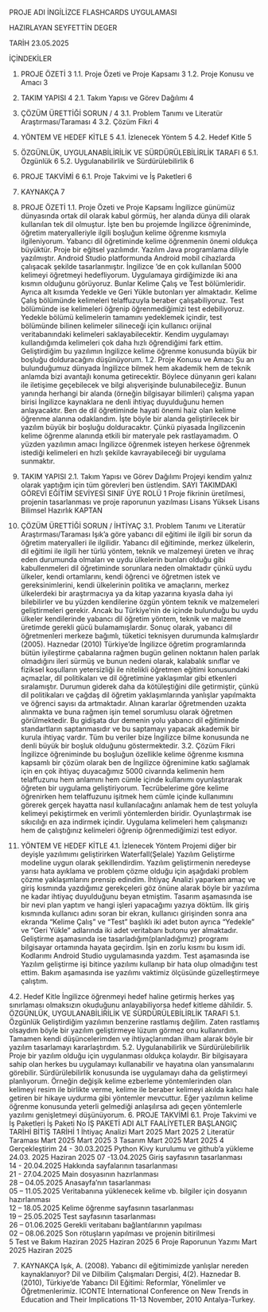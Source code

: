 PROJE ADI
İNGİLİZCE FLASHCARDS UYGULAMASI

HAZIRLAYAN
SEYFETTİN DEGER

TARİH
23.05.2025

İÇİNDEKİLER
1.	PROJE ÖZETİ	3
1.1.	Proje Özeti ve Proje Kapsamı 	3
1.2.	Proje Konusu ve Amacı 	3
2.	TAKIM YAPISI 	4
2.1.	Takım Yapısı ve Görev Dağılımı 	4
3.	ÇÖZÜM ÜRETTİĞİ SORUN / 	4
3.1.	Problem Tanımı ve Literatür Araştırması/Taraması 	4
3.2.	Çözüm Fikri 	4
4.	YÖNTEM VE HEDEF KİTLE 	5
4.1.	İzlenecek Yöntem 	5
4.2.	Hedef Kitle 	5
5.	ÖZGÜNLÜK, UYGULANABİLİRİLİK VE SÜRDÜRÜLEBİLİRLİK TARAFI 	6
5.1.	Özgünlük 	6
5.2.	Uygulanabilirlik ve Sürdürülebilirlik 	6
6.	PROJE TAKVİMİ 	6
6.1.	Proje Takvimi ve İş Paketleri 	6
7.	KAYNAKÇA 	7

1.	PROJE ÖZETİ
1.1.	Proje Özeti ve Proje Kapsamı
İngilizce günümüz dünyasında ortak dil olarak kabul görmüş, her alanda dünya dili olarak kullanılan tek dil olmuştur. 
İşte ben bu projemde İngilizce öğreniminde, öğretim materyalleriyle ilgili boşluğun kelime öğrenme kısmıyla ilgileniyorum. Yabancı dil öğretiminde kelime öğrenmenin önemi oldukça büyüktür. Proje bir eğitsel yazılımdır. Yazılım Java programlama diliyle yazılmıştır. Android Studio platformunda Android mobil cihazlarda çalışacak şekilde tasarlanmıştır. İngilizce ’de en çok kullanılan 5000 kelimeyi öğretmeyi hedefliyorum. Uygulamaya girdiğimizde iki ana kısmın olduğunu görüyoruz. Bunlar Kelime Çalış ve Test bölümleridir. Ayrıca alt kısımda Yedekle ve Geri Yükle butonları yer almaktadır. Kelime Çalış bölümünde kelimeleri telaffuzuyla beraber çalışabiliyoruz. Test bölümünde ise kelimeleri öğrenip öğrenmediğimizi test edebiliyoruz. Yedekle bölümü kelimelerin tamamını yedeklemek içindir, test bölümünde bilinen kelimeler silineceği için kullanıcı orijinal veritabanındaki kelimeleri saklayabilecektir.
Kendim uygulamayı kullandığımda kelimeleri çok daha hızlı öğrendiğimi fark ettim. Geliştirdiğim bu yazılımın İngilizce kelime öğrenme konusunda büyük bir boşluğu dolduracağını düşünüyorum.
1.2.	Proje Konusu ve Amacı
Şu an bulunduğumuz dünyada İngilizce bilmek hem akademik hem de teknik anlamda bizi avantajlı konuma getirecektir. Böylece dünyanın geri kalanı ile iletişime geçebilecek ve bilgi alışverişinde bulunabileceğiz. Bunun yanında herhangi bir alanda (örneğin bilgisayar bilimleri) çalışma yapan birisi İngilizce kaynaklara ne denli ihtiyaç duyulduğunu hemen anlayacaktır. Ben de dil öğretiminde hayati önemi haiz olan kelime öğrenme alanına odaklandım. İşte böyle bir alanda geliştirilecek bir yazılım büyük bir boşluğu dolduracaktır. Çünkü piyasada İngilizcenin kelime öğrenme alanında etkili bir materyale pek rastlayamadım. O yüzden yazılımın amacı İngilizce öğrenmek isteyen herkese öğrenmek istediği kelimeleri en hızlı şekilde kavrayabileceği bir uygulama sunmaktır.

2.	TAKIM YAPISI
2.1.	Takım Yapısı ve Görev Dağılımı
Projeyi kendim yalnız olarak yaptığım için tüm görevleri ben üstlendim.
SAYI	TAKIMDAKİ GÖREVİ								EĞİTİM SEVİYESİ		SINIF				ÜYE ROLÜ
1	Proje fikrinin üretilmesi, projenin tasarlanması ve proje raporunun yazılması	Lisans			Yüksek Lisans Bilimsel Hazırlık	KAPTAN 
3.	ÇÖZÜM ÜRETTİĞİ SORUN / İHTİYAÇ 
3.1.	Problem Tanımı ve Literatür Araştırması/Taraması 
Işık’a göre yabancı dil eğitimi ile ilgili bir sorun da öğretim materyalleri ile ilgilidir. Yabancı dil eğitiminde,  merkez ülkelerin, dil eğitimi ile ilgili her türlü yöntem, teknik ve malzemeyi üreten ve ihraç eden durumunda olmaları ve uydu ülkelerin bunları olduğu gibi kabullenmeleri dil öğretiminde sorunlara neden olmaktadır çünkü uydu ülkeler, kendi ortamlarını, kendi öğrenci ve öğretmen istek ve gereksinimlerini, kendi ülkelerinin politika ve amaçlarını, merkez ülkelerdeki bir araştırmacıya ya da kitap yazarına kıyasla daha iyi bilebilirler ve bu yüzden kendilerine özgün yöntem teknik ve malzemeleri geliştirmeleri gerekir. Ancak bu Türkiye’nin de içinde bulunduğu bu uydu ülkeler kendilerinde yabancı dil öğretim yöntem, teknik ve malzeme üretimde gerekli gücü bulamamışlardır. Sonuç olarak, yabancı dil öğretmenleri merkeze bağımlı, tüketici teknisyen durumunda kalmışlardır (2005). 
Haznedar (2010) Türkiye’de İngilizce öğretim programlarında bütün iyileştirme çabalarına rağmen bugün gelinen noktanın halen parlak olmadığını ileri sürmüş ve bunun nedeni olarak, kalabalık sınıflar ve fiziksel koşulların yetersizliği ile nitelikli öğretmen eğitimi konusundaki açmazlar, dil politikaları ve dil öğretimine yaklaşımlar gibi etkenleri sıralamıştır. Durumun giderek daha da kötüleştiğini dile getirmiştir, çünkü dil politikaları ve çağdaş dil öğretim yaklaşımlarında yanlışlar yapılmakta ve öğrenci sayısı da artmaktadır. Alınan kararlar öğretmenden uzakta alınmakta ve buna rağmen işin temel sorumlusu olarak öğretmen görülmektedir. Bu gidişata dur demenin yolu yabancı dil eğitiminde standartların saptanmasıdır ve bu saptamayı yapacak akademik bir kurula ihtiyaç vardır.
Tüm bu veriler bize İngilizce bilme konusunda ne denli büyük bir boşluk olduğunu göstermektedir.
3.2.	Çözüm Fikri
İngilizce öğreniminde bu boşluğun özellikle kelime öğrenme kısmına kapsamlı bir çözüm olarak ben de İngilizce öğrenimine katkı sağlamak için en çok ihtiyaç duyacağımız 5000 civarında kelimenin hem telaffuzunu hem anlamını hem cümle içinde kullanımı oyunlaştırarak öğreten bir uygulama geliştiriyorum. Tecrübelerime göre kelime öğrenirken hem telaffuzunu işitmek hem cümle içinde kullanımını görerek gerçek hayatta nasıl kullanılacağını anlamak hem de test yoluyla kelimeyi pekiştirmek en verimli yöntemlerden biridir. Oyunlaştırmak ise sıkıcılığı en aza indirmek içindir. Uygulama kelimeleri hem çalışmanızı hem de çalıştığınız kelimeleri öğrenip öğrenmediğimizi test ediyor. 

4.	YÖNTEM VE HEDEF KİTLE
4.1.	İzlenecek Yöntem
Projemi diğer bir deyişle yazılımımı geliştirirken Waterfall(Şelale) Yazılım Geliştirme modeline uygun olarak şekillendirdim. 
Yazılım geliştirmenin neredeyse yarısı hata ayıklama ve problem çözme olduğu için aşağıdaki problem çözme yaklaşımlarını prensip edindim.
İhtiyaç Analizi yaparken amaç ve giriş kısmında yazdığımız gerekçeleri göz önüne alarak böyle bir yazılıma ne kadar ihtiyaç duyulduğunu beyan etmiştim.
Tasarım aşamasında ise bir nevi plan yaptım ve hangi işleri yapacağımı yazıya döktüm. 
 İlk giriş kısmında kullanıcı adını soran bir ekran, kullanıcı girişinden sonra ana ekranda “Kelime Çalış” ve “Test” başlıklı iki adet buton ayrıca “Yedekle” ve “Geri Yükle” adlarında iki adet veritabanı butonu yer almaktadır.
Geliştirme aşamasında ise tasarladığım(planladığımız) programı bilgisayar ortamında hayata geçirdim. İşin en zorlu kısmı bu kısım idi. Kodlarımı Android Studio uygulamasında yazdım. 
Test aşamasında ise Yazılım geliştirme işi bitince yazılımı kullanıp bir hata olup olmadığını test ettim. 
Bakım aşamasında ise yazılımı vaktimiz ölçüsünde güzelleştirmeye çalıştım.

4.2.	Hedef Kitle
İngilizce öğrenmeyi hedef haline getirmiş herkes yaş sınırlaması olmaksızın okuduğunu anlayabiliyorsa hedef kitleme dâhildir.
5.	ÖZGÜNLÜK, UYGULANABİLİRİLİK VE SÜRDÜRÜLEBİLİRLİK TARAFI
5.1.	Özgünlük
Geliştirdiğim yazılımın benzerine rastlamış değilim. Zaten rastlamış olsaydım böyle bir yazılım geliştirmeye lüzum görmez onu kullanırdım. Tamamen kendi düşüncelerimden ve ihtiyaçlarımdan ilham alarak böyle bir yazılım tasarlamayı kararlaştırdım.
5.2.	Uygulanabilirlik ve Sürdürülebilirlik 
Proje bir yazılım olduğu için uygulanması oldukça kolaydır. Bir bilgisayara sahip olan herkes bu uygulamayı kullanabilir ve hayatına olan yansımalarını görebilir.
Sürdürülebilirlik konusunda ise uygulamayı daha da geliştirmeyi planlıyorum. Örneğin değişik kelime ezberleme yöntemlerinden olan kelimeyi resim ile birlikte verme, kelime ile beraber kelimeyi akılda kalıcı hale getiren bir hikaye uydurma gibi yöntemler mevcuttur. Eğer yazılımın kelime öğrenme konusunda yeterli gelmediği anlaşılırsa adı geçen yöntemlerle yazılımı genişletmeyi düşünüyorum.
6.	PROJE TAKVİMİ
6.1.	Proje Takvimi ve İş Paketleri
İş Paketi No	İŞ PAKETİ ADI 	ALT FAALİYETLER	BAŞLANGIÇ TARİHİ	BİTİŞ TARİHİ
1	İhtiyaç Analizi 		Mart 2025	Mart 2025
2	Literatür Taraması		Mart 2025	Mart 2025
3	Tasarım		Mart 2025	Mart 2025
4	Gerçekleştirim	24 - 30.03.2025
Python Kivy kurulumu ve github’a yükleme 	24.03. 2025 	Haziran 2025
		07 -13.04.2025
Giriş sayfasının tasarlanması		
		14 - 20.04.2025 
Hakkında sayfalarının tasarlanması		
		21 - 27.04.2025 
Main dosyasının hazırlanması		
		28 – 04.05.2025
Anasayfa’nın tasarlanması		
		05 – 11.05.2025
Veritabanına yüklenecek kelime vb. bilgiler için dosyanın hazırlanması		
		12 – 18.05.2025
Kelime öğrenme sayfasının tasarlanması		
		19 – 25.05.2025
Test sayfasının tasarlanması		
		26 – 01.06.2025
Gerekli veritabanı bağlantılarının yapılması		
		02 – 08.06.2025
Son rötuşların yapılması ve projenin bitirilmesi		
5	Test ve Bakım		Haziran 2025	Haziran  2025
6	Proje Raporunun Yazımı		Mart 2025	Haziran 2025

7.	KAYNAKÇA
Işık, A. (2008). Yabancı dil eğitimimizde yanlışlar nereden kaynaklanıyor? Dil ve Dilbilim Çalışmaları Dergisi, 4(2).
Haznedar B. (2010), Türkiye’de Yabancı Dil Eğitimi: Reformlar, Yönelimler ve Öğretmenlerimiz. ICONTE International Conference on New Trends in Education and Their Implications 11-13 November, 2010 Antalya-Turkey.


